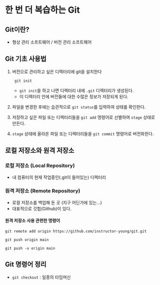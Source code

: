 # 한 번 더 복습하는 Git

## Git이란?

- 형상 관리 소프트웨어 / 버전 관리 소프트웨어

## Git 기초 사용법

1. 버전으로 관리하고 싶은 디렉터리에 git을 설치한다

   ```
    git init
   ```

   - `git init`을 하고 나면 디렉터리 내에 `.git` 디렉터리가 생성된다.
   - 이 디렉터리 안에 버전들에 대한 수많은 정보가 저장되게 된다.

2. 파일을 변경한 후에는 습관적으로 `git status`를 입력하여 상태를 확인한다.
3. 저장하고 싶은 파일 또는 디렉터리들을 `git add` 명령어로 선별하여 `stage` 상태로 만든다.
4. `stage` 상태에 올라온 파일 또는 디렉터리들을 `git commit` 명령어로 버전화한다.

## 로컬 저장소와 원격 저장소

### 로컬 저장소 (Local Repository)

- 내 컴퓨터의 현재 작업중인(.git이 들어있는) 디렉터리

### 원격 저장소 (Remote Repository)

- 로컬 저장소를 백업해 둔 곳 (지구 어딘가에 있는...)
- 대표적으로 깃헙(Github)이 있다.

#### 원격 저장소 사용 관련한 명령어

```
git remote add origin https://github.com/instructor-young/git.git
```

```
git push origin main
```

```
git push -u origin main
```

## Git 명령어 정리

- `git checkout` : 일종의 타임머신
